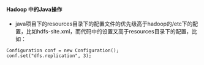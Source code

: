#### Hadoop 中的Java操作

- java项目下的resources目录下的配置文件的优先级高于hadoop的/etc下的配置，比如hdfs-site.xml，而代码中的设置又高于resources目录下的配置，比如：
```
Configuration conf = new Configuration();
conf.set("dfs.replication", 3);
```
